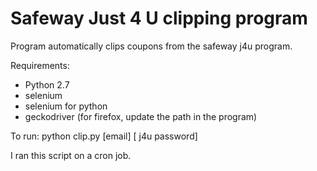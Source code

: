 # Safeway Just 4 U clipping program

Program automatically clips coupons from the safeway j4u program. 

Requirements:
* Python 2.7
* selenium
* selenium for python
* geckodriver (for firefox, update the path in the program)

To run: python clip.py [email] [ j4u password]

I ran this script on a cron job.

